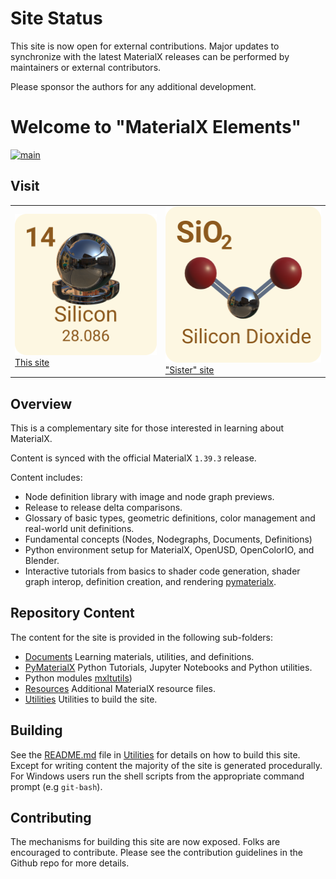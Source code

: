 # Site Status

This site is now open for external contributions. Major 
updates to synchronize with the latest MaterialX releases 
can be performed by maintainers or external contributors. 

Please sponsor the authors for any additional development.

# Welcome to "MaterialX Elements"
[![main](https://github.com/kwokcb/MaterialX_Plus/actions/workflows/main.yml/badge.svg)](https://github.com/kwokcb/MaterialX_Plus/actions/workflows/main.yml)


## Visit

<table>
<tr>
<td>
<a href="https://kwokcb.github.io/MaterialX_Learn/">
<img src="./documents/images/silicon_2_yellow.png" width=100%>
This site
<td>
<a href="https://kwokcb.github.io/MaterialXLab/documents/compounds.html">
<img src="./documents/images/silicon_dioxide.png" width=100%>
"Sister" site
</a>
</table>

## Overview

This is a complementary site for those interested in learning about MaterialX. 

Content is synced with the official MaterialX `1.39.3` release.

Content includes:
* Node definition library with image and node graph previews. 
* Release to release delta comparisons.
* Glossary of basic types, geometric definitions, color management and real-world unit definitions. 
* Fundamental concepts (Nodes, Nodegraphs, Documents, Definitions) 
* Python environment setup for MaterialX, OpenUSD, OpenColorIO, and Blender.
* Interactive tutorials from basics to shader code generation, shader graph interop, definition creation, and rendering [pymaterialx](pymaterialx).

## Repository Content
The content for the site is provided in the following sub-folders:

* [Documents](documents) Learning materials, utilities, and definitions.
* [PyMaterialX](pymaterialx) Python Tutorials,  Jupyter Notebooks and Python utilities. 
* Python modules [mxltutils](pymaterialx/mtlxutils))
* [Resources](resources) Additional MaterialX resource files.
* [Utilities](utilities) Utilities to build the site.

## Building

See the [README.md](utilities/README.md) file in [Utilities](utilities) for
details on how to build this site. Except for writing content the majority of the site is generated procedurally. For Windows users run the shell scripts
from the appropriate command prompt (e.g `git-bash`).

## Contributing
The mechanisms for building this site are now exposed. Folks are encouraged to contribute. Please see the contribution guidelines in the Github repo for more details.

